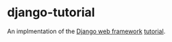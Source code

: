# django-tutorial

An implmentation of the [Django web framework](https://www.djangoproject.com/) [tutorial](https://docs.djangoproject.com/en/2.1/intro/tutorial01/).
